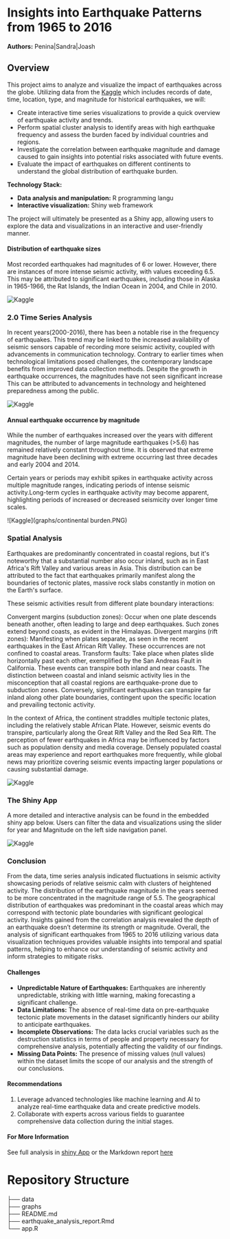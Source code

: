 # **Insights into Earthquake Patterns from 1965 to 2016**

**Authors:** Penina|Sandra|Joash

## **Overview**

This project aims to analyze and visualize the impact of earthquakes across the globe. Utilizing data from the  [Kaggle](https://www.kaggle.com/datasets/usgs/earthquake-database?resource=download) which includes records of date, time, location, type, and magnitude for historical earthquakes, we will:

* Create interactive time series visualizations to provide a quick overview of earthquake activity and trends.
* Perform spatial cluster analysis to identify areas with high earthquake frequency and assess the burden faced by individual countries and regions.
* Investigate the correlation between earthquake magnitude and damage caused to gain insights into potential risks associated with future events.
* Evaluate the impact of earthquakes on different continents to understand the global distribution of earthquake burden.

**Technology Stack:**

* **Data analysis and manipulation:** R programming langu
* **Interactive visualization:** Shiny web framework

The project will ultimately be presented as a Shiny app, allowing users to explore the data and visualizations in an interactive and user-friendly manner.

####  **Distribution of earthquake sizes**
Most recorded earthquakes had magnitudes of 6 or lower. However, there are instances of more intense seismic activity, with values exceeding 6.5. This may be attributed to significant earthquakes, including those in Alaska in 1965-1966, the Rat Islands, the Indian Ocean in 2004, and Chile in 2010.

![Kaggle](graphs/magnitude.PNG)

### **2.0 Time Series Analysis**

In recent years(2000-2016), there has been a notable rise in the frequency of earthquakes. This trend may be linked to the increased availability of seismic sensors capable of recording more seismic activity, coupled with advancements in communication technology. Contrary to earlier times when technological limitations posed challenges, the contemporary landscape benefits from improved data collection methods. Despite the growth in earthquake occurrences, the magnitudes have not seen significant increase
This can be attributed to advancements in technology and heightened preparedness among the public.

![Kaggle](graphs/trend.PNG)


#### **Annual earthquake occurrence by magnitude**

While the number of earthquakes increased over the years with different magnitudes, the number of large magnitude earthquakes (>5.6) has remained relatively constant throughout time. It is observed that extreme magnitude have been declining with extreme occurring last three decades and early 2004 and 2014.

Certain years or periods may exhibit spikes in earthquake activity across multiple magnitude ranges, indicating periods of intense seismic activity.Long-term cycles in earthquake activity may become apparent, highlighting periods of increased or decreased seismicity over longer time scales.


![Kaggle](graphs/continental burden.PNG)

### **Spatial Analysis** 
Earthquakes are predominantly concentrated in coastal regions, but it's noteworthy that a substantial number also occur inland, such as in East Africa's Rift Valley and various areas in Asia. This distribution can be attributed to the fact that earthquakes primarily manifest along the boundaries of tectonic plates, massive rock slabs constantly in motion on the Earth's surface.

These seismic activities result from different plate boundary interactions:

Convergent margins (subduction zones): Occur when one plate descends beneath another, often leading to large and deep earthquakes. Such zones extend beyond coasts, as evident in the Himalayas.
Divergent margins (rift zones): Manifesting when plates separate, as seen in the recent earthquakes in the East African Rift Valley. These occurrences are not confined to coastal areas.
Transform faults: Take place when plates slide horizontally past each other, exemplified by the San Andreas Fault in California. These events can transpire both inland and near coasts.
The distinction between coastal and inland seismic activity lies in the misconception that all coastal regions are earthquake-prone due to subduction zones. Conversely, significant earthquakes can transpire far inland along other plate boundaries, contingent upon the specific location and prevailing tectonic activity.

In the context of Africa, the continent straddles multiple tectonic plates, including the relatively stable African Plate. However, seismic events do transpire, particularly along the Great Rift Valley and the Red Sea Rift. The perception of fewer earthquakes in Africa may be influenced by factors such as population density and media coverage. Densely populated coastal areas may experience and report earthquakes more frequently, while global news may prioritize covering seismic events impacting larger populations or causing substantial damage.

![Kaggle](graphs/map.PNG)

### **The Shiny App**

A more detailed and interactive analysis can be found in the embedded shiny app below. Users can filter the data and visualizations using the slider for year and Magnitude on the left side navigation panel.

![Kaggle](graphs/shinyapp.PNG)


### **Conclusion**

From the data, time series analysis indicated fluctuations in seismic activity showcasing periods of relative seismic calm with clusters of heightened activity. The distribution of the earthquake magnitude in the years seemed to be more concentrated in the magnitude range of 5.5. 
The geographical distribution of earthquakes was predominant in the coastal areas which may correspond with tectonic plate boundaries with significant geological activity. Insights gained from the correlation analysis revealed the depth of an earthquake doesn’t determine its strength or magnitude.
Overall, the analysis of significant earthquakes from 1965 to 2016 utilizing various data visualization techniques provides valuable insights into temporal and spatial patterns, helping to enhance our understanding of seismic activity and inform strategies to mitigate risks. 

#### **Challenges**

* **Unpredictable Nature of Earthquakes:** Earthquakes are inherently unpredictable, striking with little warning, making forecasting a significant challenge.
* **Data Limitations:** The absence of real-time data on pre-earthquake tectonic plate movements in the dataset significantly hinders our ability to anticipate earthquakes.
* **Incomplete Observations:** The data lacks crucial variables such as the destruction statistics in terms of people and property necessary for comprehensive analysis, potentially affecting the validity of our findings.
* **Missing Data Points:** The presence of missing values (null values) within the dataset limits the scope of our analysis and the strength of our conclusions.

#### **Recommendations**

1. Leverage advanced technologies like machine learning and AI to analyze real-time earthquake data and create predictive models.
2. Collaborate with experts across various fields to guarantee comprehensive data collection during the initial stages.

#### **For More Information**
See full analysis in <a href ="app.R">shiny App</a> or the Markdown report <a href ="earthquake_analysis_report.Rmd of Telco Churn Rate.pdf">here</a>


# Repository Structure

├── data<br>
├── graphs<br>
├── README.md<br>
├── earthquake_analysis_report.Rmd<br>
└── app.R








